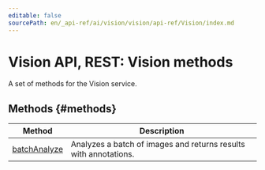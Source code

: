 ```yaml
---
editable: false
sourcePath: en/_api-ref/ai/vision/vision/api-ref/Vision/index.md
---
```


# Vision API, REST: Vision methods
A set of methods for the Vision service.

## Methods {#methods}
Method | Description
--- | ---
[batchAnalyze](batchAnalyze.md) | Analyzes a batch of images and returns results with annotations.